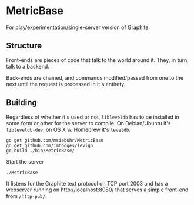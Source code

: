 MetricBase
==========

For play/experimentation/single-server version of
[Graphite](https://github.com/graphite-project).

Structure
---------

Front-ends are pieces of code that talk to the world around it. They, in turn,
talk to a backend.

Back-ends are chained, and commands modified/passed from one to the next until the
request is processed in it's entirety.

Building
--------

Regardless of whether it's used or not, `libleveldb` has to be installed in
some form or other for the server to compile. On Debian/Ubuntu it's
`libleveldb-dev`, on OS X w. Homebrew it's `leveldb`.

	go get github.com/msiebuhr/MetricBase
	go get github.com/jmhodges/levigo
	go build ./bin/MetricBase/

Start the server

	./MetricBase

It listens for the Graphite text protocol on TCP port 2003 and has a webserver
running on http://localhost:8080/ that serves a simple front-end from
`/http-pub/`.
